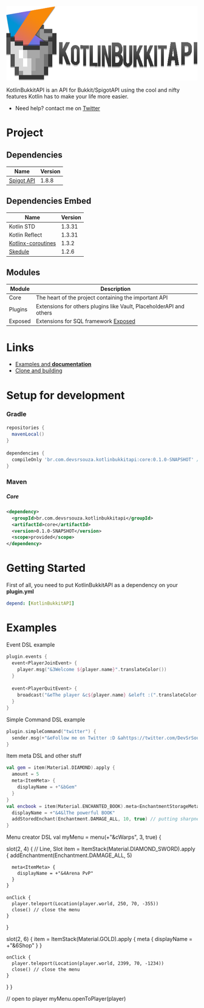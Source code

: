 ![logo](logo.png)

KotlinBukkitAPI is an API for Bukkit/SpigotAPI using the cool and nifty features Kotlin has to make your life more easier.

* Need help? contact me on [Twitter](https://twitter.com/DevSrSouza)

# Project

## Dependencies
| Name | Version |
| --- | --- |
| [Spigot API](https://hub.spigotmc.org/stash/projects/SPIGOT/repos/spigot/) | 1.8.8 |

## Dependencies Embed
| Name | Version |
| --- | --- |
| Kotlin STD | 1.3.31 |
| Kotlin Reflect | 1.3.31 |
| [Kotlinx-coroutines](https://github.com/Kotlin/kotlinx.coroutines/) | 1.3.2 |
| [Skedule](https://github.com/okkero/Skedule) | 1.2.6 |

## Modules
| Module | Description |
| --- | --- |
| Core | The heart of the project containing the important API |
| Plugins | Extensions for others plugins like Vault, PlaceholderAPI and others |
| Exposed | Extensions for SQL framework [Exposed](https://github.com/JetBrains/Exposed/) |

# Links
- [Examples and **documentation**](https://github.com/DevSrSouza/KotlinBukkitAPI/wiki/)
- [Clone and building](https://github.com/DevSrSouza/KotlinBukkitAPI/wiki/Clone-and-build)

# Setup for development

### Gradle

```groovy
repositories {
  mavenLocal()
}

dependencies {
  compileOnly 'br.com.devsrsouza.kotlinbukkitapi:core:0.1.0-SNAPSHOT' // core
}
```

### Maven

##### Core
```xml
<dependency>
  <groupId>br.com.devsrsouza.kotlinbukkitapi</groupId>
  <artifactId>core</artifactId>
  <version>0.1.0-SNAPSHOT</version>
  <scope>provided</scope>
</dependency>
```

# Getting Started

First of all, you need to put KotlinBukkitAPI as a dependency on your **plugin.yml**
```yaml
depend: [KotlinBukkitAPI]
```

# Examples

Event DSL example
```kotlin
plugin.events {
  event<PlayerJoinEvent> {
    player.msg("&3Welcome ${player.name}".translateColor()) 
  }
  
  event<PlayerQuitEvent> {
    broadcast("&eThe player &c${player.name} &eleft :(".translateColor())
  }
}
```

Simple Command DSL example
```kotlin
plugin.simpleCommand("twitter") {
  sender.msg(+"&eFollow me on Twitter :D &ahttps://twitter.com/DevSrSouza")
}
```

Item meta DSL and other stuff
```kotlin
val gem = item(Material.DIAMOND).apply {
  amount = 5
  meta<ItemMeta> {
    displayName = +"&bGem"
  }
}
val encbook = item(Material.ENCHANTED_BOOK).meta<EnchantmentStorageMeta> {
  displayName = +"&4&lThe powerful BOOK"
  addStoredEnchant(Enchantment.DAMAGE_ALL, 10, true) // putting sharpness 10 to the book
}
```

Menu creator DSL
val myMenu = menu(+"&cWarps", 3, true) {

  slot(2, 4) { // Line, Slot
    item = ItemStack(Material.DIAMOND_SWORD).apply {
      addEnchantment(Enchantment.DAMAGE_ALL, 5)

      meta<ItemMeta> {
        displayName = +"&4Arena PvP"
      }
    }

    onClick {
      player.teleport(Location(player.world, 250, 70, -355))
      close() // close the menu
    }
  }

  slot(2, 6) {
    item = ItemStack(Material.GOLD).apply {
      meta<ItemMeta> {
        displayName = +"&6Shop"
      }
    }
    
    onClick {
      player.teleport(Location(player.world, 2399, 70, -1234))
      close() // close the menu
    }
  }
}

// open to player
myMenu.openToPlayer(player)
```
